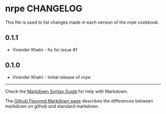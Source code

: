 nrpe CHANGELOG
==============

This file is used to list changes made in each version of the nrpe cookbook.

0.1.1
-----

- Virender Khatri - fix for issue #1

0.1.0
-----
- Virender Khatri - Initial release of nrpe

- - -
Check the [Markdown Syntax Guide](http://daringfireball.net/projects/markdown/syntax) for help with Markdown.

The [Github Flavored Markdown page](http://github.github.com/github-flavored-markdown/) describes the differences between markdown on github and standard markdown.
